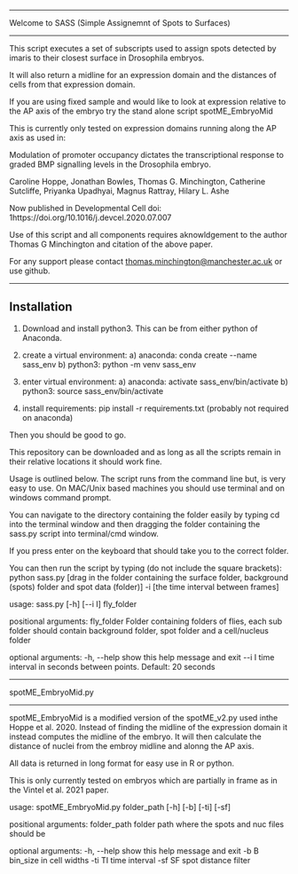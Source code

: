 ---------------------------------------------------------

Welcome to SASS (Simple Assignemnt of Spots to Surfaces)

---------------------------------------------------------


This script executes a set of subscripts used to assign spots detected by imaris to their closest surface in Drosophila embryos. 

It will also return a midline for an expression domain and the distances of cells from that expression domain. 

If you are using fixed sample and would like to look at expression relative to the AP axis of the embryo try the stand alone script spotME_EmbryoMid

This is currently only tested on expression domains running along the AP axis as used in: 

Modulation of promoter occupancy dictates the transcriptional response to graded BMP signalling levels in the Drosophila embryo.

Caroline Hoppe, Jonathan Bowles,  Thomas G. Minchington, Catherine Sutcliffe,  Priyanka Upadhyai,  Magnus Rattray,  Hilary L. Ashe

Now published in Developmental Cell doi: 1https://doi.org/10.1016/j.devcel.2020.07.007

Use of this script and all components requires aknowldgement to the author Thomas G Minchington and citation of the above paper.

For any support please contact thomas.minchington@manchester.ac.uk or use github.

--------------
Installation
--------------

1. Download and install python3. This can be from either python of Anaconda.
2. create a virtual environment:
    a) anaconda: conda create --name sass_env
    b) python3: python -m venv sass_env

3. enter virtual environment:
    a) anaconda: activate sass_env/bin/activate
    b) python3: source sass_env/bin/activate

4. install requirements: pip install -r requirements.txt (probably not required on anaconda)

Then you should be good to go.



This repository can be downloaded and as long as all the scripts remain in their relative locations it should work fine. 

Usage is outlined below. The script runs from the command line but, is very easy to use. On MAC/Unix based machines you should use terminal and on windows command prompt.

You can navigate to the directory containing the folder easily by typing cd into the terminal window and then dragging the folder containing the sass.py script into terminal/cmd window.

If you press enter on the keyboard that should take you to the correct folder.

You can then run the script by typing (do not include the square brackets): python sass.py [drag in the folder containing the surface folder, background (spots) folder and spot data (folder)] -i [the time interval between frames]

usage: sass.py [-h] [--i I] fly_folder

positional arguments:
  fly_folder  Folder containing folders of flies, each sub folder should
              contain background folder, spot folder and a cell/nucleus folder
              

optional arguments:
  -h, --help  show this help message and exit
  --i I       time interval in seconds between points. Default: 20 seconds


---------------------------------------------------------

spotME_EmbryoMid.py

---------------------------------------------------------

spotME_EmbryoMid is a modified version of the spotME_v2.py used inthe Hoppe et al. 2020. Instead of finding the midline of the expression domain it instead computes the midline of the embryo. It will then calculate the distance of nuclei from the embroy midline and alonng the AP axis.

All data is returned in long format for easy use in R or python.

This is only currently tested on embryos which are partially in frame as in the Vintel et al. 2021 paper.

usage: spotME_EmbryoMid.py folder_path [-h] [-b] [-ti] [-sf]

positional arguments:
  folder_path  folder path where the spots and nuc files should be

optional arguments:
  -h, --help   show this help message and exit
  -b B         bin_size in cell widths
  -ti TI       time interval
  -sf SF       spot distance filter

